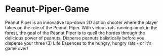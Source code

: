 # Peanut-Piper-Game
Peanut Piper is an innovative top-down 2D action shooter where the player takes on the role of the Peanut Piper. With vicious rats running amok in the forest, the goal of the Peanut Piper is to quell the hordes through the delicious power of peanuts. Disperse peanuts balistically before you disperse your three (3) Life Essences to the hungry, hungry rats - or it's game over!